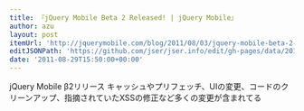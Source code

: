 ```yaml
---
title: 『jQuery Mobile Beta 2 Released! | jQuery Mobile』
author: azu
layout: post
itemUrl: 'http://jquerymobile.com/blog/2011/08/03/jquery-mobile-beta-2-released/'
editJSONPath: 'https://github.com/jser/jser.info/edit/gh-pages/data/2011/08/index.json'
date: '2011-08-29T15:50:00+00:00'
---
```

jQuery Mobile β2リリース
キャッシュやプリフェッチ、UIの変更、コードのクリーンアップ、指摘されていたXSSの修正など多くの変更が含まれてる
